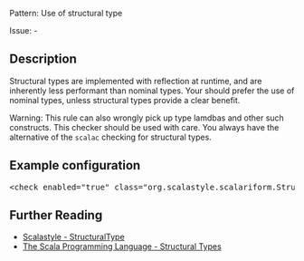 Pattern: Use of structural type

Issue: -

## Description

Structural types are implemented with reflection at runtime, and are inherently less performant than nominal types. Your should prefer the use of nominal types, unless structural types provide a clear benefit.

Warning: This rule can also wrongly pick up type lamdbas and other such constructs. This checker should be used with care. You always have the alternative of the `scalac` checking for structural types.

## Example configuration
<pre>&lt;check enabled=&quot;true&quot; class=&quot;org.scalastyle.scalariform.StructuralTypeChecker&quot; level=&quot;warning&quot;/&gt;</pre>
<a name="org_scalastyle_scalariform_TodoCommentChecker" />

## Further Reading

* [Scalastyle - StructuralType](http://www.scalastyle.org/rules-1.0.0.html#org_scalastyle_scalariform_StructuralTypeChecker)
* [The Scala Programming Language - Structural Types](https://docs.scala-lang.org/style/types.html#structural-types)
